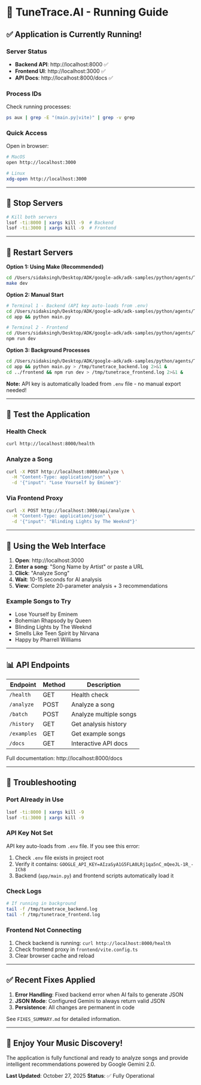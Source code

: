 # 🚀 TuneTrace.AI - Running Guide

## ✅ Application is Currently Running!

### Server Status
- **Backend API**: http://localhost:8000 ✅
- **Frontend UI**: http://localhost:3000 ✅
- **API Docs**: http://localhost:8000/docs ✅

### Process IDs
Check running processes:
```bash
ps aux | grep -E "(main.py|vite)" | grep -v grep
```

### Quick Access
Open in browser:
```bash
# MacOS
open http://localhost:3000

# Linux
xdg-open http://localhost:3000
```

---

## 🛑 Stop Servers

```bash
# Kill both servers
lsof -ti:8000 | xargs kill -9  # Backend
lsof -ti:3000 | xargs kill -9  # Frontend
```

---

## 🔄 Restart Servers

**Option 1: Using Make (Recommended)**
```bash
cd /Users/sidaksingh/Desktop/ADK/google-adk/adk-samples/python/agents/TuneTrace.AI
make dev
```

**Option 2: Manual Start**
```bash
# Terminal 1 - Backend (API key auto-loads from .env)
cd /Users/sidaksingh/Desktop/ADK/google-adk/adk-samples/python/agents/TuneTrace.AI
cd app && python main.py

# Terminal 2 - Frontend
cd /Users/sidaksingh/Desktop/ADK/google-adk/adk-samples/python/agents/TuneTrace.AI/frontend
npm run dev
```

**Option 3: Background Processes**
```bash
cd /Users/sidaksingh/Desktop/ADK/google-adk/adk-samples/python/agents/TuneTrace.AI
cd app && python main.py > /tmp/tunetrace_backend.log 2>&1 &
cd ../frontend && npm run dev > /tmp/tunetrace_frontend.log 2>&1 &
```

**Note:** API key is automatically loaded from `.env` file - no manual export needed!

---

## 🧪 Test the Application

### Health Check
```bash
curl http://localhost:8000/health
```

### Analyze a Song
```bash
curl -X POST http://localhost:8000/analyze \
  -H "Content-Type: application/json" \
  -d '{"input": "Lose Yourself by Eminem"}'
```

### Via Frontend Proxy
```bash
curl -X POST http://localhost:3000/api/analyze \
  -H "Content-Type: application/json" \
  -d '{"input": "Blinding Lights by The Weeknd"}'
```

---

## 🎯 Using the Web Interface

1. **Open**: http://localhost:3000
2. **Enter a song**: "Song Name by Artist" or paste a URL
3. **Click**: "Analyze Song"
4. **Wait**: 10-15 seconds for AI analysis
5. **View**: Complete 20-parameter analysis + 3 recommendations

### Example Songs to Try
- Lose Yourself by Eminem
- Bohemian Rhapsody by Queen
- Blinding Lights by The Weeknd
- Smells Like Teen Spirit by Nirvana
- Happy by Pharrell Williams

---

## 📊 API Endpoints

| Endpoint | Method | Description |
|----------|--------|-------------|
| `/health` | GET | Health check |
| `/analyze` | POST | Analyze a song |
| `/batch` | POST | Analyze multiple songs |
| `/history` | GET | Get analysis history |
| `/examples` | GET | Get example songs |
| `/docs` | GET | Interactive API docs |

Full documentation: http://localhost:8000/docs

---

## 🔧 Troubleshooting

### Port Already in Use
```bash
lsof -ti:8000 | xargs kill -9
lsof -ti:3000 | xargs kill -9
```

### API Key Not Set
API key auto-loads from `.env` file. If you see this error:
1. Check `.env` file exists in project root
2. Verify it contains: `GOOGLE_API_KEY=AIzaSyA1G5FLA0LRj1qa5nC_mQeeJL-1R_-ICh8`
3. Backend (`app/main.py`) and frontend scripts automatically load it

### Check Logs
```bash
# If running in background
tail -f /tmp/tunetrace_backend.log
tail -f /tmp/tunetrace_frontend.log
```

### Frontend Not Connecting
1. Check backend is running: `curl http://localhost:8000/health`
2. Check frontend proxy in `frontend/vite.config.ts`
3. Clear browser cache and reload

---

## ✅ Recent Fixes Applied

1. **Error Handling**: Fixed backend error when AI fails to generate JSON
2. **JSON Mode**: Configured Gemini to always return valid JSON
3. **Persistence**: All changes are permanent in code

See `FIXES_SUMMARY.md` for detailed information.

---

## 🎵 Enjoy Your Music Discovery!

The application is fully functional and ready to analyze songs and provide intelligent recommendations powered by Google Gemini 2.0.

**Last Updated**: October 27, 2025
**Status**: ✅ Fully Operational

